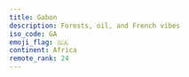```yaml
---
title: Gabon
description: Forests, oil, and French vibes
iso_code: GA
emoji_flag: 🇬🇦
continent: Africa
remote_rank: 24
---
```

